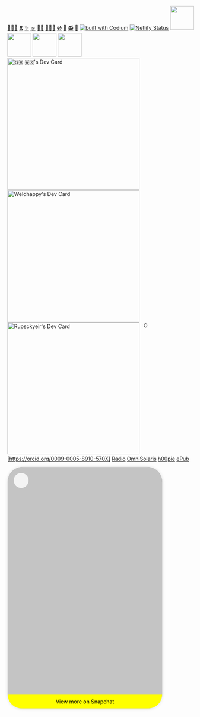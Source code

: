 <a rel="me" href="https://weldhappy-metaworx.teachable.com/">👩🏻‍🎓</a>
<a rel="me" href="https://cb.run/XPmC">🎗️</a>
<a rel="me" href="https://www.ReverbNation.com/OmniSolaris">✨</a>
<a rel="me"
href="https://soundcloud.com/h00pie">🛸</a>
<a rel="me"
href="https://soundcloud.com/OmniSolaris">🧞‍♂️</a>
<a rel="me"
href="https://www.bandlab.com/band/OmniSolaris">🧝🏻‍♂️</a>
<a rel="me"
href="https://www.bandlab.com/h00pie/albums/e4d85e39-0ec6-ef11-88cf-000d3a930b95">💿</a>
<a rel="me"
href="https://audiomack.com/weldhappy/song/psychikos?share-user-id=150462769">🥁</a>
<a rel="me"
href="https://www.bandlab.com/embed/collection/?id=73509934-0d5f-e811-80c3-00155d6537a3">📻</a>
<a rel="me"
href="https://songtr.ee/artist/11386562/Weldhappy.eth">🎄</a>
[![built with Codium](https://codeium.com/badges/main)](https://codeium.com)
[![Netlify Status](https://api.netlify.com/api/v1/badges/606fbd50-7b60-4576-9f23-5871ff015f58/deploy-status)](https://app.netlify.com/sites/weldhappy/deploys)
<a title="Install github Raycast Extension" href="https://www.raycast.com/raycast/github" previewlistener="true"><img src="https://www.raycast.com/raycast/github/install_button@2x.png?v=1.1" height="64" alt="" style="height: 64px;"></a>
<a title="Install asana Raycast Extension" href="https://www.raycast.com/raycast/asana" previewlistener="true"><img src="https://www.raycast.com/raycast/asana/install_button@2x.png?v=1.1" height="64" alt="" style="height: 64px;"></a>
<a title="Install browser-bookmarks Raycast Extension" href="https://www.raycast.com/raycast/browser-bookmarks" previewlistener="true"><img src="https://www.raycast.com/raycast/browser-bookmarks/install_button@2x.png?v=1.1" height="64" alt="" style="height: 64px;"></a>
<a title="Install google-workspace Raycast Extension" href="https://www.raycast.com/raycast/google-workspace" previewlistener="true"><img src="https://www.raycast.com/raycast/google-workspace/install_button@2x.png?v=1.1" height="64" alt="" style="height: 64px;"></a>
<a href="https://app.daily.dev/h00pie"><img src="https://api.daily.dev/devcards/v2/bkGR7js0ObMXNwqKr9eyb.png?type=default&r=75f" width="356" alt="🇬🇷 🇦🇽's Dev Card"/></a>
<a href="https://app.daily.dev/weldhappy"><img src="https://api.daily.dev/devcards/v2/4zK3M5K2kmGMMYHtM8Vn7.png?type=default&r=jlj" width="356" alt="Weldhappy's Dev Card"/></a>
<a href="https://app.daily.dev/rupsckyeir"><img src="https://api.daily.dev/devcards/v2/mcinnkxnsWdG0FvZVsykL.png?r=rlf&type=default" width="356" alt="Rupsckyeir's Dev Card"/></a>
    <a
    id="cy-effective-orcid-url"
    class="underline"
     href="https://orcid.org/0009-0005-8910-570X"
     target="orcid.widget"
     rel="me noopener noreferrer"
     style="vertical-align: top">
     <img
        src="https://orcid.org/sites/default/files/images/orcid_16x16.png"
        style="width: 1em; margin-inline-start: 0.5em"
        alt="ORCID iD icon"/>
      [https://orcid.org/0009-0005-8910-570X]
    </a>
<a href="https://zello.me/k/iP3QL">Radio</a>
<a rel="me"
href="https://bandcamp.com/EmbeddedPlayer/album=1444126517/size=large/bgcol=333333/linkcol=4ec5ec/transparent=true">OmniSolaris</a>
<a rel="me"
href="https://us.soundon.global/artist/bio/h00pie">h00pie</a>
<a rel="me" href="https://Throne.com/Weldhappy">ePub</a>
<blockquote class="snapchat-embed" data-snapchat-embed-width="416" data-snapchat-embed-height="692" data-snapchat-embed-url="https://www.snapchat.com/add/weldhappy.eth/embed" data-snapchat-embed-style="border-radius: 40px;" data-snapchat-embed-title="iFuther ♪" style="background:#C4C4C4; border:0; border-radius:40px; box-shadow:0 0 1px 0 rgba(0,0,0,0.5),0 1px 10px 0 rgba(0,0,0,0.15); margin: 1px; max-width:416px; min-width:326px; padding:0; width:99.375%; width:-webkit-calc(100% - 2px); width:calc(100% - 2px); display: flex; flex-direction: column; position: relative; height:650px;"> <div style="display: flex; flex-direction: row; align-items: center;">  <a title="iFuther ♪" href="https://www.snapchat.com/add/weldhappy.eth" style="background-color: #F4F4F4; border-radius: 50%; flex-grow: 0; height: 40px; width: 40px; margin:16px; cursor: pointer"></a>  <div style="display: flex; flex-direction: column; flex-grow: 1; justify-content: center;"></div> </div> <div style="flex: 1;"></div> <div style="display: flex; flex-direction: row; align-items: center; border-end-end-radius: 40px; border-end-start-radius: 40px;">  <a title="iFuther ♪" href="https://www.snapchat.com/add/weldhappy.eth" style="background-color: yellow; width:100%; padding: 10px 20px; border: none; border-radius: inherit; cursor: pointer; text-align: center; display: flex;flex-direction: row;justify-content: center; text-decoration: none; color: black;">  View more on Snapchat  </a> </div></blockquote>